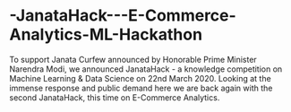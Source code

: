 # -JanataHack---E-Commerce-Analytics-ML-Hackathon
To support Janata Curfew announced by Honorable Prime Minister Narendra Modi, we announced JanataHack - a knowledge competition on Machine Learning &amp; Data Science on 22nd March 2020.   Looking at the immense response and public demand here we are back again with the second JanataHack, this time on E-Commerce Analytics.
